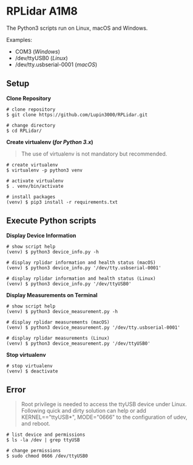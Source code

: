 # RPLidar A1M8

The Python3 scripts run on Linux, macOS and Windows.

Examples:

- COM3 (_Windows_)
- /dev/ttyUSB0 (_Linux_)
- /dev/tty.usbserial-0001 (_macOS_)

## Setup

**Clone Repository**

```shell
# clone repository
$ git clone https://github.com/Lupin3000/RPLidar.git

# change directory
$ cd RPLidar/
```

**Create virtualenv (_for Python 3.x_)**

> The use of virtualenv is not mandatory but recommended.

```shell
# create virtualenv
$ virtualenv -p python3 venv

# activate virtualenv
$ . venv/bin/activate

# install packages
(venv) $ pip3 install -r requirements.txt 
```

## Execute Python scripts

**Display Device Information**

```shell
# show script help
(venv) $ python3 device_info.py -h

# display rplidar information and health status (macOS)
(venv) $ python3 device_info.py '/dev/tty.usbserial-0001'

# display rplidar information and health status (Linux)
(venv) $ python3 device_info.py '/dev/ttyUSB0'
```

**Display Measurements on Terminal**

```shell
# show script help
(venv) $ python3 device_measurement.py -h

# display rplidar measurements (macOS)
(venv) $ python3 device_measurement.py '/dev/tty.usbserial-0001'

# display rplidar measurements (Linux)
(venv) $ python3 device_measurement.py '/dev/ttyUSB0'
```

**Stop virtualenv**

```shell
# stop virtualenv
(venv) $ deactivate
```

## Error

> Root privilege is needed to access the ttyUSB device under Linux. Following quick and dirty solution can help or add KERNEL=="ttyUSB*", MODE="0666" to the configuration of udev, and reboot.

```shell
# list device and permissions
$ ls -la /dev | grep ttyUSB

# change permissions
$ sudo chmod 0666 /dev/ttyUSB0
```
